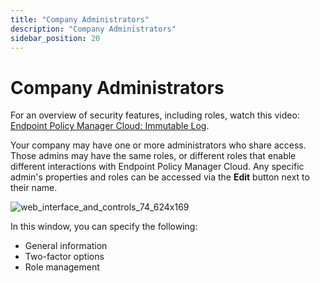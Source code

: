 ```yaml
---
title: "Company Administrators"
description: "Company Administrators"
sidebar_position: 20
---
```


# Company Administrators

For an overview of security features, including roles, watch this video:
[Endpoint Policy Manager Cloud: Immutable Log](/docs/endpointpolicymanager/gettingstarted/cloud/videos/security/immutablelog.md).

Your company may have one or more administrators who share access. Those admins may have the same
roles, or different roles that enable different interactions with Endpoint Policy Manager Cloud. Any
specific admin's properties and roles can be accessed via the **Edit** button next to their name.

![web_interface_and_controls_74_624x169](/images/endpointpolicymanager/cloud/interface/companydetails/companyadministrators/web_interface_and_controls_74_624x169.webp)

In this window, you can specify the following:

- General information
- Two-factor options
- Role management
